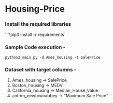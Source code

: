 # Housing-Price

### Install the required libraries
```!pip3 install -r requirements`

### Sample Code execution -
``` python3 main.py -d Ames_housing -t SalePrice ```

### Dataset with target columns -
1) Ames_housing -> SalePrice
2) Boston_housing -> MEDV
3) California_housing -> Median_House_Value
4) antrim_newtownabbey -> "Maximum Sale Price"

